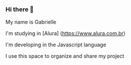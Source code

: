 ### Hi there 👋

My name is Gabrielle

I'm studying in [Alura] (https://www.alura.com.br)

I'm developing in the Javascript language

I use this space to organize and share my project
